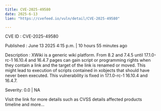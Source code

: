 ```yaml
---
title: CVE-2025-49580
date: 2025-6-13
lien: "https://cvefeed.io/vuln/detail/CVE-2025-49580"

---
```


CVE ID : CVE-2025-49580

Published :  June 13
2025
4:15 p.m. | 10 hours
55 minutes ago

Description : XWiki is a generic wiki platform. From 8.2 and 7.4.5 until 17.1.0-rc-1
16.10.4
and 16.4.7
pages can gain script or programming rights when they contain a link and the target of the link is renamed or moved. This might lead to execution of scripts contained in xobjects that should have never been executed. This vulnerability is fixed in 17.1.0-rc-1
16.10.4
and 16.4.7.

Severity: 0.0 | NA

Visit the link for more details
such as CVSS details
affected products
timeline
and more...
